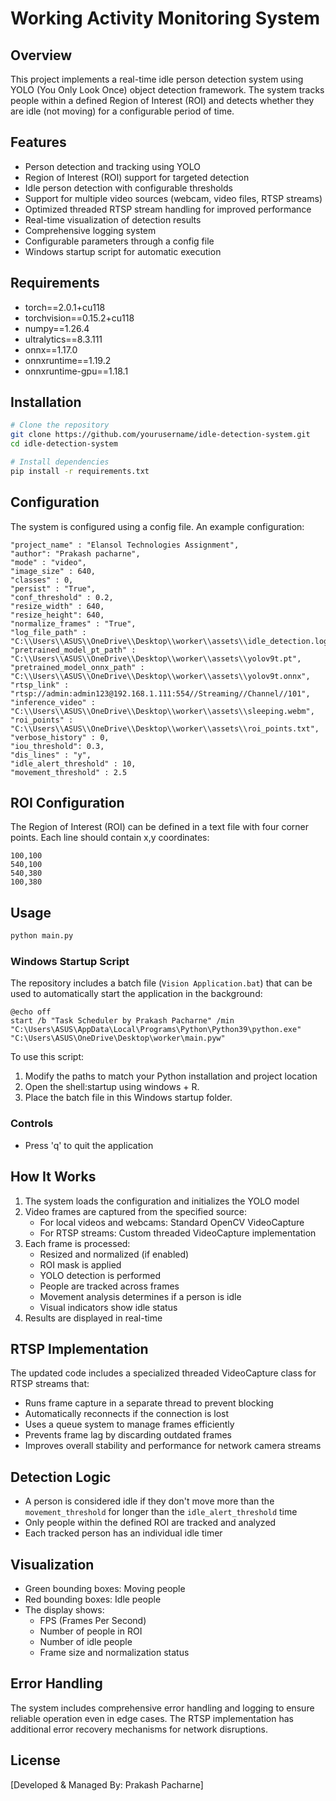 # Working Activity Monitoring System

## Overview
This project implements a real-time idle person detection system using YOLO (You Only Look Once) object detection framework. The system tracks people within a defined Region of Interest (ROI) and detects whether they are idle (not moving) for a configurable period of time.

## Features
- Person detection and tracking using YOLO
- Region of Interest (ROI) support for targeted detection
- Idle person detection with configurable thresholds
- Support for multiple video sources (webcam, video files, RTSP streams)
- Optimized threaded RTSP stream handling for improved performance
- Real-time visualization of detection results
- Comprehensive logging system
- Configurable parameters through a config file
- Windows startup script for automatic execution

## Requirements
- torch==2.0.1+cu118
- torchvision==0.15.2+cu118
- numpy==1.26.4
- ultralytics==8.3.111
- onnx==1.17.0
- onnxruntime==1.19.2
- onnxruntime-gpu==1.18.1


## Installation
```bash
# Clone the repository
git clone https://github.com/yourusername/idle-detection-system.git
cd idle-detection-system

# Install dependencies
pip install -r requirements.txt
```

## Configuration
The system is configured using a config file. An example configuration:

```
"project_name" : "Elansol Technologies Assignment",
"author": "Prakash pacharne",
"mode" : "video",
"image_size" : 640,
"classes" : 0,
"persist" : "True",
"conf_threshold" : 0.2,
"resize_width" : 640,
"resize_height": 640,
"normalize_frames" : "True",
"log_file_path" : "C:\\Users\\ASUS\\OneDrive\\Desktop\\worker\\assets\\idle_detection.log",
"pretrained_model_pt_path" : "C:\\Users\\ASUS\\OneDrive\\Desktop\\worker\\assets\\yolov9t.pt",
"pretrained_model_onnx_path" : "C:\\Users\\ASUS\\OneDrive\\Desktop\\worker\\assets\\yolov9t.onnx",
"rtsp_link" : "rtsp://admin:admin123@192.168.1.111:554//Streaming//Channel//101",
"inference_video" : "C:\\Users\\ASUS\\OneDrive\\Desktop\\worker\\assets\\sleeping.webm",
"roi_points" : "C:\\Users\\ASUS\\OneDrive\\Desktop\\worker\\assets\\roi_points.txt",
"verbose_history" : 0,
"iou_threshold": 0.3,
"dis_lines" : "y",
"idle_alert_threshold" : 10,
"movement_threshold" : 2.5
```

## ROI Configuration
The Region of Interest (ROI) can be defined in a text file with four corner points. Each line should contain x,y coordinates:

```
100,100
540,100
540,380
100,380
```

## Usage
```bash
python main.py
```

### Windows Startup Script
The repository includes a batch file (`Vision Application.bat`) that can be used to automatically start the application in the background:

```batch
@echo off
start /b "Task Scheduler by Prakash Pacharne" /min "C:\Users\ASUS\AppData\Local\Programs\Python\Python39\python.exe" "C:\Users\ASUS\OneDrive\Desktop\worker\main.pyw"
```

To use this script:
1. Modify the paths to match your Python installation and project location
2. Open the shell:startup using windows + R.
3. Place the batch file in this Windows startup folder.

### Controls
- Press 'q' to quit the application

## How It Works
1. The system loads the configuration and initializes the YOLO model
2. Video frames are captured from the specified source:
   - For local videos and webcams: Standard OpenCV VideoCapture
   - For RTSP streams: Custom threaded VideoCapture implementation
3. Each frame is processed:
   - Resized and normalized (if enabled)
   - ROI mask is applied
   - YOLO detection is performed
   - People are tracked across frames
   - Movement analysis determines if a person is idle
   - Visual indicators show idle status
4. Results are displayed in real-time

## RTSP Implementation
The updated code includes a specialized threaded VideoCapture class for RTSP streams that:
- Runs frame capture in a separate thread to prevent blocking
- Automatically reconnects if the connection is lost
- Uses a queue system to manage frames efficiently
- Prevents frame lag by discarding outdated frames
- Improves overall stability and performance for network camera streams

## Detection Logic
- A person is considered idle if they don't move more than the `movement_threshold` for longer than the `idle_alert_threshold` time
- Only people within the defined ROI are tracked and analyzed
- Each tracked person has an individual idle timer

## Visualization
- Green bounding boxes: Moving people
- Red bounding boxes: Idle people
- The display shows:
  - FPS (Frames Per Second)
  - Number of people in ROI
  - Number of idle people
  - Frame size and normalization status

## Error Handling
The system includes comprehensive error handling and logging to ensure reliable operation even in edge cases. The RTSP implementation has additional error recovery mechanisms for network disruptions.

## License
[Developed & Managed By: Prakash Pacharne]
